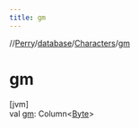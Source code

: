```yaml
---
title: gm
---
```

//[Perry](../../../index.html)/[database](../index.html)/[Characters](index.html)/[gm](gm.html)



# gm



[jvm]\
val [gm](gm.html): Column<[Byte](https://kotlinlang.org/api/latest/jvm/stdlib/kotlin/-byte/index.html)>




